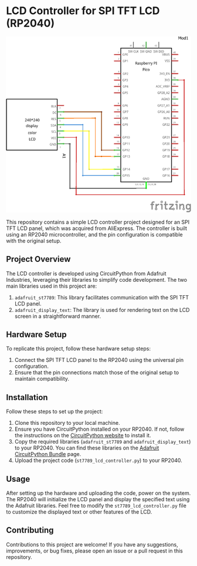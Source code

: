 # LCD Controller for SPI TFT LCD (RP2040)

![LCD Controller](lcd_controller.png)

This repository contains a simple LCD controller project designed for an SPI TFT LCD panel, which was acquired from AliExpress. The controller is built using an RP2040 microcontroller, and the pin configuration is compatible with the original setup.

## Project Overview

The LCD controller is developed using CircuitPython from Adafruit Industries, leveraging their libraries to simplify code development. The two main libraries used in this project are:

1. `adafruit_st7789`: This library facilitates communication with the SPI TFT LCD panel.
2. `adafruit_display_text`: The library is used for rendering text on the LCD screen in a straightforward manner.

## Hardware Setup

To replicate this project, follow these hardware setup steps:

1. Connect the SPI TFT LCD panel to the RP2040 using the universal pin configuration.
2. Ensure that the pin connections match those of the original setup to maintain compatibility.

## Installation

Follow these steps to set up the project:

1. Clone this repository to your local machine.
2. Ensure you have CircuitPython installed on your RP2040. If not, follow the instructions on the [CircuitPython website](https://circuitpython.org/board/raspberry_pi_pico/) to install it.
3. Copy the required libraries (`adafruit_st7789` and `adafruit_display_text`) to your RP2040. You can find these libraries on the [Adafruit CircuitPython Bundle](https://circuitpython.org/libraries) page.
4. Upload the project code (`st7789_lcd_controller.py`) to your RP2040.

## Usage

After setting up the hardware and uploading the code, power on the system. The RP2040 will initialize the LCD panel and display the specified text using the Adafruit libraries. Feel free to modify the `st7789_lcd_controller.py` file to customize the displayed text or other features of the LCD.

## Contributing

Contributions to this project are welcome! If you have any suggestions, improvements, or bug fixes, please open an issue or a pull request in this repository.

